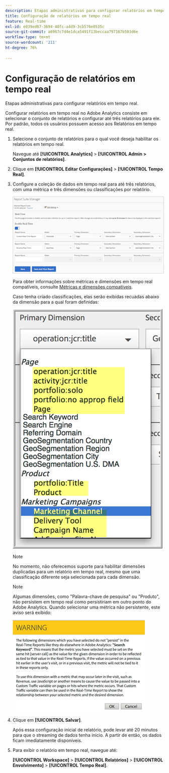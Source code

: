 ```yaml
---
description: Etapas administrativas para configurar relatórios em tempo real.
title: Configuração de relatórios em tempo real
feature: Real-time
exl-id: e039ed67-3694-40fc-a4d9-3cb576e0535c
source-git-commit: a6967c7d4e1dca5491f13beccaa797167b503d6e
workflow-type: tm+mt
source-wordcount: '211'
ht-degree: 76%

---
```


# Configuração de relatórios em tempo real

Etapas administrativas para configurar relatórios em tempo real.

Configurar relatórios em tempo real no Adobe Analytics consiste em selecionar o conjunto de relatórios e configurar até três relatórios para ele. Por padrão, todos os usuários possuem acesso aos Relatórios em tempo real.

1. Selecione o conjunto de relatórios para o qual você deseja habilitar os relatórios em tempo real.

   Navegue até **[!UICONTROL Analytics]** > **[!UICONTROL Admin > Conjuntos de relatórios]**.

1. Clique em **[!UICONTROL Editar Configurações]** > **[!UICONTROL Tempo Real]**.

1. Configure a coleção de dados em tempo real para até três relatórios, com uma métrica e três dimensões ou classificações por relatório.

   ![](/help/admin/tools/manage-rs/edit-settings/realtime/assets/real_time_admin.png)

   Para obter informações sobre métricas e dimensões em tempo real compatíveis, consulte [Métricas e dimensões compatíveis](/help/admin/tools/manage-rs/edit-settings/realtime/realtime-metrics.md).

   Caso tenha criado classificações, elas serão exibidas recuadas abaixo da dimensão para a qual foram definidas:

   ![](/help/admin/tools/manage-rs/edit-settings/realtime/assets/classifications.png)

   >[!NOTE]
   >
   >No momento, não oferecemos suporte para habilitar dimensões duplicadas para um relatório em tempo real, mesmo que uma classificação diferente seja selecionada para cada dimensão.

   >[!NOTE]
   >
   >Algumas dimensões, como &quot;Palavra-chave de pesquisa&quot; ou &quot;Produto&quot;, não persistem em tempo real como persistiriam em outro ponto do Adobe Analytics. Quando selecionar uma métrica não persistente, este aviso será exibido:

   ![](/help/admin/tools/manage-rs/edit-settings/realtime/assets/warning_dimensions.png)

1. Clique em **[!UICONTROL Salvar]**.

   Após essa configuração inicial de relatório, pode levar até 20 minutos para que o streaming de dados tenha início. A partir de então, os dados ficam imediatamente disponíveis.

1. Para exibir o relatório em tempo real, navegue até:

   **[!UICONTROL Workspace]** > **[!UICONTROL Relatórios]** > **[!UICONTROL Envolvimento]** > **[!UICONTROL Tempo Real]**.

